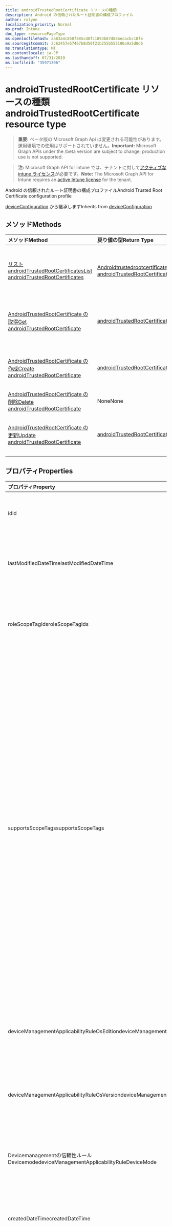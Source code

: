 ```yaml
---
title: androidTrustedRootCertificate リソースの種類
description: Android の信頼されたルート証明書の構成プロファイル
author: rolyon
localization_priority: Normal
ms.prod: Intune
doc_type: resourcePageType
ms.openlocfilehash: aa83a4c850f885cd0fc1893b87d88becacbc18fe
ms.sourcegitcommit: 2c62457e57467b8d50f21b255b553106a9a5d8d6
ms.translationtype: MT
ms.contentlocale: ja-JP
ms.lasthandoff: 07/31/2019
ms.locfileid: "35971306"
---
```

# <a name="androidtrustedrootcertificate-resource-type"></a><span data-ttu-id="476b4-103">androidTrustedRootCertificate リソースの種類</span><span class="sxs-lookup"><span data-stu-id="476b4-103">androidTrustedRootCertificate resource type</span></span>

> <span data-ttu-id="476b4-104">**重要:** ベータ版の Microsoft Graph Api は変更される可能性があります。運用環境での使用はサポートされていません。</span><span class="sxs-lookup"><span data-stu-id="476b4-104">**Important:** Microsoft Graph APIs under the /beta version are subject to change; production use is not supported.</span></span>

> <span data-ttu-id="476b4-105">**注:** Microsoft Graph API for Intune では、テナントに対して[アクティブな intune ライセンス](https://go.microsoft.com/fwlink/?linkid=839381)が必要です。</span><span class="sxs-lookup"><span data-stu-id="476b4-105">**Note:** The Microsoft Graph API for Intune requires an [active Intune license](https://go.microsoft.com/fwlink/?linkid=839381) for the tenant.</span></span>

<span data-ttu-id="476b4-106">Android の信頼されたルート証明書の構成プロファイル</span><span class="sxs-lookup"><span data-stu-id="476b4-106">Android Trusted Root Certificate configuration profile</span></span>


<span data-ttu-id="476b4-107">[deviceConfiguration](../resources/intune-deviceconfig-deviceconfiguration.md) から継承します</span><span class="sxs-lookup"><span data-stu-id="476b4-107">Inherits from [deviceConfiguration](../resources/intune-deviceconfig-deviceconfiguration.md)</span></span>

## <a name="methods"></a><span data-ttu-id="476b4-108">メソッド</span><span class="sxs-lookup"><span data-stu-id="476b4-108">Methods</span></span>
|<span data-ttu-id="476b4-109">メソッド</span><span class="sxs-lookup"><span data-stu-id="476b4-109">Method</span></span>|<span data-ttu-id="476b4-110">戻り値の型</span><span class="sxs-lookup"><span data-stu-id="476b4-110">Return Type</span></span>|<span data-ttu-id="476b4-111">説明</span><span class="sxs-lookup"><span data-stu-id="476b4-111">Description</span></span>|
|:---|:---|:---|
|[<span data-ttu-id="476b4-112">リスト androidTrustedRootCertificates</span><span class="sxs-lookup"><span data-stu-id="476b4-112">List androidTrustedRootCertificates</span></span>](../api/intune-deviceconfig-androidtrustedrootcertificate-list.md)|<span data-ttu-id="476b4-113">[Androidtrustedrootcertificate](../resources/intune-deviceconfig-androidtrustedrootcertificate.md)コレクション</span><span class="sxs-lookup"><span data-stu-id="476b4-113">[androidTrustedRootCertificate](../resources/intune-deviceconfig-androidtrustedrootcertificate.md) collection</span></span>|<span data-ttu-id="476b4-114">[Androidtrustedrootcertificate](../resources/intune-deviceconfig-androidtrustedrootcertificate.md)オブジェクトのプロパティとリレーションシップをリストします。</span><span class="sxs-lookup"><span data-stu-id="476b4-114">List properties and relationships of the [androidTrustedRootCertificate](../resources/intune-deviceconfig-androidtrustedrootcertificate.md) objects.</span></span>|
|[<span data-ttu-id="476b4-115">AndroidTrustedRootCertificate の取得</span><span class="sxs-lookup"><span data-stu-id="476b4-115">Get androidTrustedRootCertificate</span></span>](../api/intune-deviceconfig-androidtrustedrootcertificate-get.md)|[<span data-ttu-id="476b4-116">androidTrustedRootCertificate</span><span class="sxs-lookup"><span data-stu-id="476b4-116">androidTrustedRootCertificate</span></span>](../resources/intune-deviceconfig-androidtrustedrootcertificate.md)|<span data-ttu-id="476b4-117">[Androidtrustedrootcertificate](../resources/intune-deviceconfig-androidtrustedrootcertificate.md)オブジェクトのプロパティとリレーションシップを読み取ります。</span><span class="sxs-lookup"><span data-stu-id="476b4-117">Read properties and relationships of the [androidTrustedRootCertificate](../resources/intune-deviceconfig-androidtrustedrootcertificate.md) object.</span></span>|
|[<span data-ttu-id="476b4-118">AndroidTrustedRootCertificate の作成</span><span class="sxs-lookup"><span data-stu-id="476b4-118">Create androidTrustedRootCertificate</span></span>](../api/intune-deviceconfig-androidtrustedrootcertificate-create.md)|[<span data-ttu-id="476b4-119">androidTrustedRootCertificate</span><span class="sxs-lookup"><span data-stu-id="476b4-119">androidTrustedRootCertificate</span></span>](../resources/intune-deviceconfig-androidtrustedrootcertificate.md)|<span data-ttu-id="476b4-120">新しい[Androidtrustedrootcertificate](../resources/intune-deviceconfig-androidtrustedrootcertificate.md)オブジェクトを作成します。</span><span class="sxs-lookup"><span data-stu-id="476b4-120">Create a new [androidTrustedRootCertificate](../resources/intune-deviceconfig-androidtrustedrootcertificate.md) object.</span></span>|
|[<span data-ttu-id="476b4-121">AndroidTrustedRootCertificate の削除</span><span class="sxs-lookup"><span data-stu-id="476b4-121">Delete androidTrustedRootCertificate</span></span>](../api/intune-deviceconfig-androidtrustedrootcertificate-delete.md)|<span data-ttu-id="476b4-122">None</span><span class="sxs-lookup"><span data-stu-id="476b4-122">None</span></span>|<span data-ttu-id="476b4-123">[Androidtrustedrootcertificate](../resources/intune-deviceconfig-androidtrustedrootcertificate.md)を削除します。</span><span class="sxs-lookup"><span data-stu-id="476b4-123">Deletes a [androidTrustedRootCertificate](../resources/intune-deviceconfig-androidtrustedrootcertificate.md).</span></span>|
|[<span data-ttu-id="476b4-124">AndroidTrustedRootCertificate の更新</span><span class="sxs-lookup"><span data-stu-id="476b4-124">Update androidTrustedRootCertificate</span></span>](../api/intune-deviceconfig-androidtrustedrootcertificate-update.md)|[<span data-ttu-id="476b4-125">androidTrustedRootCertificate</span><span class="sxs-lookup"><span data-stu-id="476b4-125">androidTrustedRootCertificate</span></span>](../resources/intune-deviceconfig-androidtrustedrootcertificate.md)|<span data-ttu-id="476b4-126">[Androidtrustedrootcertificate](../resources/intune-deviceconfig-androidtrustedrootcertificate.md)オブジェクトのプロパティを更新します。</span><span class="sxs-lookup"><span data-stu-id="476b4-126">Update the properties of a [androidTrustedRootCertificate](../resources/intune-deviceconfig-androidtrustedrootcertificate.md) object.</span></span>|

## <a name="properties"></a><span data-ttu-id="476b4-127">プロパティ</span><span class="sxs-lookup"><span data-stu-id="476b4-127">Properties</span></span>
|<span data-ttu-id="476b4-128">プロパティ</span><span class="sxs-lookup"><span data-stu-id="476b4-128">Property</span></span>|<span data-ttu-id="476b4-129">型</span><span class="sxs-lookup"><span data-stu-id="476b4-129">Type</span></span>|<span data-ttu-id="476b4-130">説明</span><span class="sxs-lookup"><span data-stu-id="476b4-130">Description</span></span>|
|:---|:---|:---|
|<span data-ttu-id="476b4-131">id</span><span class="sxs-lookup"><span data-stu-id="476b4-131">id</span></span>|<span data-ttu-id="476b4-132">文字列</span><span class="sxs-lookup"><span data-stu-id="476b4-132">String</span></span>|<span data-ttu-id="476b4-133">エンティティのキー。</span><span class="sxs-lookup"><span data-stu-id="476b4-133">Key of the entity.</span></span> <span data-ttu-id="476b4-134">[deviceConfiguration](../resources/intune-deviceconfig-deviceconfiguration.md) から継承します</span><span class="sxs-lookup"><span data-stu-id="476b4-134">Inherited from [deviceConfiguration](../resources/intune-deviceconfig-deviceconfiguration.md)</span></span>|
|<span data-ttu-id="476b4-135">lastModifiedDateTime</span><span class="sxs-lookup"><span data-stu-id="476b4-135">lastModifiedDateTime</span></span>|<span data-ttu-id="476b4-136">DateTimeOffset</span><span class="sxs-lookup"><span data-stu-id="476b4-136">DateTimeOffset</span></span>|<span data-ttu-id="476b4-137">オブジェクトの最終更新の DateTime。</span><span class="sxs-lookup"><span data-stu-id="476b4-137">DateTime the object was last modified.</span></span> <span data-ttu-id="476b4-138">[deviceConfiguration](../resources/intune-deviceconfig-deviceconfiguration.md) から継承します</span><span class="sxs-lookup"><span data-stu-id="476b4-138">Inherited from [deviceConfiguration](../resources/intune-deviceconfig-deviceconfiguration.md)</span></span>|
|<span data-ttu-id="476b4-139">roleScopeTagIds</span><span class="sxs-lookup"><span data-stu-id="476b4-139">roleScopeTagIds</span></span>|<span data-ttu-id="476b4-140">文字列コレクション</span><span class="sxs-lookup"><span data-stu-id="476b4-140">String collection</span></span>|<span data-ttu-id="476b4-141">このエンティティインスタンスの範囲タグのリスト。</span><span class="sxs-lookup"><span data-stu-id="476b4-141">List of Scope Tags for this Entity instance.</span></span> <span data-ttu-id="476b4-142">[deviceConfiguration](../resources/intune-deviceconfig-deviceconfiguration.md) から継承します</span><span class="sxs-lookup"><span data-stu-id="476b4-142">Inherited from [deviceConfiguration](../resources/intune-deviceconfig-deviceconfiguration.md)</span></span>|
|<span data-ttu-id="476b4-143">supportsScopeTags</span><span class="sxs-lookup"><span data-stu-id="476b4-143">supportsScopeTags</span></span>|<span data-ttu-id="476b4-144">Boolean</span><span class="sxs-lookup"><span data-stu-id="476b4-144">Boolean</span></span>|<span data-ttu-id="476b4-145">基になるデバイス構成がスコープタグの割り当てをサポートしているかどうかを示します。</span><span class="sxs-lookup"><span data-stu-id="476b4-145">Indicates whether or not the underlying Device Configuration supports the assignment of scope tags.</span></span> <span data-ttu-id="476b4-146">この値が false である場合、ScopeTags プロパティへの割り当ては許可されません。エンティティは、スコープを持つユーザーには表示されません。</span><span class="sxs-lookup"><span data-stu-id="476b4-146">Assigning to the ScopeTags property is not allowed when this value is false and entities will not be visible to scoped users.</span></span> <span data-ttu-id="476b4-147">これは Silverlight で作成された従来のポリシーに対して実行され、Azure ポータルでポリシーを削除して再作成することによって解決できます。</span><span class="sxs-lookup"><span data-stu-id="476b4-147">This occurs for Legacy policies created in Silverlight and can be resolved by deleting and recreating the policy in the Azure Portal.</span></span> <span data-ttu-id="476b4-148">このプロパティに値を設定するには、 SetExtrusionDirection メソッドを適用します。</span><span class="sxs-lookup"><span data-stu-id="476b4-148">This property is read-only.</span></span> <span data-ttu-id="476b4-149">[deviceConfiguration](../resources/intune-deviceconfig-deviceconfiguration.md) から継承します</span><span class="sxs-lookup"><span data-stu-id="476b4-149">Inherited from [deviceConfiguration](../resources/intune-deviceconfig-deviceconfiguration.md)</span></span>|
|<span data-ttu-id="476b4-150">deviceManagementApplicabilityRuleOsEdition</span><span class="sxs-lookup"><span data-stu-id="476b4-150">deviceManagementApplicabilityRuleOsEdition</span></span>|[<span data-ttu-id="476b4-151">deviceManagementApplicabilityRuleOsEdition</span><span class="sxs-lookup"><span data-stu-id="476b4-151">deviceManagementApplicabilityRuleOsEdition</span></span>](../resources/intune-deviceconfig-devicemanagementapplicabilityruleosedition.md)|<span data-ttu-id="476b4-152">このポリシーの OS エディションの適用。</span><span class="sxs-lookup"><span data-stu-id="476b4-152">The OS edition applicability for this Policy.</span></span> <span data-ttu-id="476b4-153">[deviceConfiguration](../resources/intune-deviceconfig-deviceconfiguration.md) から継承します</span><span class="sxs-lookup"><span data-stu-id="476b4-153">Inherited from [deviceConfiguration](../resources/intune-deviceconfig-deviceconfiguration.md)</span></span>|
|<span data-ttu-id="476b4-154">deviceManagementApplicabilityRuleOsVersion</span><span class="sxs-lookup"><span data-stu-id="476b4-154">deviceManagementApplicabilityRuleOsVersion</span></span>|[<span data-ttu-id="476b4-155">deviceManagementApplicabilityRuleOsVersion</span><span class="sxs-lookup"><span data-stu-id="476b4-155">deviceManagementApplicabilityRuleOsVersion</span></span>](../resources/intune-deviceconfig-devicemanagementapplicabilityruleosversion.md)|<span data-ttu-id="476b4-156">このポリシーの OS バージョン適用ルール。</span><span class="sxs-lookup"><span data-stu-id="476b4-156">The OS version applicability rule for this Policy.</span></span> <span data-ttu-id="476b4-157">[deviceConfiguration](../resources/intune-deviceconfig-deviceconfiguration.md) から継承します</span><span class="sxs-lookup"><span data-stu-id="476b4-157">Inherited from [deviceConfiguration](../resources/intune-deviceconfig-deviceconfiguration.md)</span></span>|
|<span data-ttu-id="476b4-158">Devicemanagementの信頼性ルール Devicemode</span><span class="sxs-lookup"><span data-stu-id="476b4-158">deviceManagementApplicabilityRuleDeviceMode</span></span>|[<span data-ttu-id="476b4-159">Devicemanagementの信頼性ルール Devicemode</span><span class="sxs-lookup"><span data-stu-id="476b4-159">deviceManagementApplicabilityRuleDeviceMode</span></span>](../resources/intune-deviceconfig-devicemanagementapplicabilityruledevicemode.md)|<span data-ttu-id="476b4-160">このポリシーのデバイスモード適用ルール。</span><span class="sxs-lookup"><span data-stu-id="476b4-160">The device mode applicability rule for this Policy.</span></span> <span data-ttu-id="476b4-161">[deviceConfiguration](../resources/intune-deviceconfig-deviceconfiguration.md) から継承します</span><span class="sxs-lookup"><span data-stu-id="476b4-161">Inherited from [deviceConfiguration](../resources/intune-deviceconfig-deviceconfiguration.md)</span></span>|
|<span data-ttu-id="476b4-162">createdDateTime</span><span class="sxs-lookup"><span data-stu-id="476b4-162">createdDateTime</span></span>|<span data-ttu-id="476b4-163">DateTimeOffset</span><span class="sxs-lookup"><span data-stu-id="476b4-163">DateTimeOffset</span></span>|<span data-ttu-id="476b4-164">オブジェクトが作成された DateTime。</span><span class="sxs-lookup"><span data-stu-id="476b4-164">DateTime the object was created.</span></span> <span data-ttu-id="476b4-165">[deviceConfiguration](../resources/intune-deviceconfig-deviceconfiguration.md) から継承します</span><span class="sxs-lookup"><span data-stu-id="476b4-165">Inherited from [deviceConfiguration](../resources/intune-deviceconfig-deviceconfiguration.md)</span></span>|
|<span data-ttu-id="476b4-166">description</span><span class="sxs-lookup"><span data-stu-id="476b4-166">description</span></span>|<span data-ttu-id="476b4-167">String</span><span class="sxs-lookup"><span data-stu-id="476b4-167">String</span></span>|<span data-ttu-id="476b4-168">管理者が指定した、デバイス構成についての説明。</span><span class="sxs-lookup"><span data-stu-id="476b4-168">Admin provided description of the Device Configuration.</span></span> <span data-ttu-id="476b4-169">[deviceConfiguration](../resources/intune-deviceconfig-deviceconfiguration.md) から継承します</span><span class="sxs-lookup"><span data-stu-id="476b4-169">Inherited from [deviceConfiguration](../resources/intune-deviceconfig-deviceconfiguration.md)</span></span>|
|<span data-ttu-id="476b4-170">displayName</span><span class="sxs-lookup"><span data-stu-id="476b4-170">displayName</span></span>|<span data-ttu-id="476b4-171">String</span><span class="sxs-lookup"><span data-stu-id="476b4-171">String</span></span>|<span data-ttu-id="476b4-172">管理者が指定した、デバイス構成の名前。</span><span class="sxs-lookup"><span data-stu-id="476b4-172">Admin provided name of the device configuration.</span></span> <span data-ttu-id="476b4-173">[deviceConfiguration](../resources/intune-deviceconfig-deviceconfiguration.md) から継承します</span><span class="sxs-lookup"><span data-stu-id="476b4-173">Inherited from [deviceConfiguration](../resources/intune-deviceconfig-deviceconfiguration.md)</span></span>|
|<span data-ttu-id="476b4-174">version</span><span class="sxs-lookup"><span data-stu-id="476b4-174">version</span></span>|<span data-ttu-id="476b4-175">Int32</span><span class="sxs-lookup"><span data-stu-id="476b4-175">Int32</span></span>|<span data-ttu-id="476b4-176">デバイス構成のバージョン。</span><span class="sxs-lookup"><span data-stu-id="476b4-176">Version of the device configuration.</span></span> <span data-ttu-id="476b4-177">[deviceConfiguration](../resources/intune-deviceconfig-deviceconfiguration.md) から継承します</span><span class="sxs-lookup"><span data-stu-id="476b4-177">Inherited from [deviceConfiguration](../resources/intune-deviceconfig-deviceconfiguration.md)</span></span>|
|<span data-ttu-id="476b4-178">trustedRootCertificate</span><span class="sxs-lookup"><span data-stu-id="476b4-178">trustedRootCertificate</span></span>|<span data-ttu-id="476b4-179">Binary</span><span class="sxs-lookup"><span data-stu-id="476b4-179">Binary</span></span>|<span data-ttu-id="476b4-180">信頼できるルート証明書</span><span class="sxs-lookup"><span data-stu-id="476b4-180">Trusted Root Certificate</span></span>|
|<span data-ttu-id="476b4-181">certFileName</span><span class="sxs-lookup"><span data-stu-id="476b4-181">certFileName</span></span>|<span data-ttu-id="476b4-182">String</span><span class="sxs-lookup"><span data-stu-id="476b4-182">String</span></span>|<span data-ttu-id="476b4-183">UI に表示されるファイル名。</span><span class="sxs-lookup"><span data-stu-id="476b4-183">File name to display in UI.</span></span>|

## <a name="relationships"></a><span data-ttu-id="476b4-184">リレーションシップ</span><span class="sxs-lookup"><span data-stu-id="476b4-184">Relationships</span></span>
|<span data-ttu-id="476b4-185">リレーションシップ</span><span class="sxs-lookup"><span data-stu-id="476b4-185">Relationship</span></span>|<span data-ttu-id="476b4-186">型</span><span class="sxs-lookup"><span data-stu-id="476b4-186">Type</span></span>|<span data-ttu-id="476b4-187">説明</span><span class="sxs-lookup"><span data-stu-id="476b4-187">Description</span></span>|
|:---|:---|:---|
|<span data-ttu-id="476b4-188">groupAssignments</span><span class="sxs-lookup"><span data-stu-id="476b4-188">groupAssignments</span></span>|<span data-ttu-id="476b4-189">[deviceConfigurationGroupAssignment](../resources/intune-deviceconfig-deviceconfigurationgroupassignment.md)コレクション</span><span class="sxs-lookup"><span data-stu-id="476b4-189">[deviceConfigurationGroupAssignment](../resources/intune-deviceconfig-deviceconfigurationgroupassignment.md) collection</span></span>|<span data-ttu-id="476b4-190">デバイスの構成プロファイルのグループ割り当てのリストです。</span><span class="sxs-lookup"><span data-stu-id="476b4-190">The list of group assignments for the device configuration profile.</span></span> <span data-ttu-id="476b4-191">[deviceConfiguration](../resources/intune-deviceconfig-deviceconfiguration.md) から継承します</span><span class="sxs-lookup"><span data-stu-id="476b4-191">Inherited from [deviceConfiguration](../resources/intune-deviceconfig-deviceconfiguration.md)</span></span>|
|<span data-ttu-id="476b4-192">assignments</span><span class="sxs-lookup"><span data-stu-id="476b4-192">assignments</span></span>|<span data-ttu-id="476b4-193">[deviceConfigurationAssignment](../resources/intune-deviceconfig-deviceconfigurationassignment.md) コレクション</span><span class="sxs-lookup"><span data-stu-id="476b4-193">[deviceConfigurationAssignment](../resources/intune-deviceconfig-deviceconfigurationassignment.md) collection</span></span>|<span data-ttu-id="476b4-194">デバイスの構成プロファイルの割り当てのリスト。</span><span class="sxs-lookup"><span data-stu-id="476b4-194">The list of assignments for the device configuration profile.</span></span> <span data-ttu-id="476b4-195">[deviceConfiguration](../resources/intune-deviceconfig-deviceconfiguration.md) から継承します</span><span class="sxs-lookup"><span data-stu-id="476b4-195">Inherited from [deviceConfiguration](../resources/intune-deviceconfig-deviceconfiguration.md)</span></span>|
|<span data-ttu-id="476b4-196">deviceStatuses</span><span class="sxs-lookup"><span data-stu-id="476b4-196">deviceStatuses</span></span>|<span data-ttu-id="476b4-197">[deviceConfigurationDeviceStatus](../resources/intune-deviceconfig-deviceconfigurationdevicestatus.md) コレクション</span><span class="sxs-lookup"><span data-stu-id="476b4-197">[deviceConfigurationDeviceStatus](../resources/intune-deviceconfig-deviceconfigurationdevicestatus.md) collection</span></span>|<span data-ttu-id="476b4-198">デバイスごとのデバイス構成のインストール状況。</span><span class="sxs-lookup"><span data-stu-id="476b4-198">Device configuration installation status by device.</span></span> <span data-ttu-id="476b4-199">[deviceConfiguration](../resources/intune-deviceconfig-deviceconfiguration.md) から継承します</span><span class="sxs-lookup"><span data-stu-id="476b4-199">Inherited from [deviceConfiguration](../resources/intune-deviceconfig-deviceconfiguration.md)</span></span>|
|<span data-ttu-id="476b4-200">userStatuses</span><span class="sxs-lookup"><span data-stu-id="476b4-200">userStatuses</span></span>|<span data-ttu-id="476b4-201">[deviceConfigurationUserStatus](../resources/intune-deviceconfig-deviceconfigurationuserstatus.md) コレクション</span><span class="sxs-lookup"><span data-stu-id="476b4-201">[deviceConfigurationUserStatus](../resources/intune-deviceconfig-deviceconfigurationuserstatus.md) collection</span></span>|<span data-ttu-id="476b4-202">ユーザーごとのデバイス構成のインストール状態。</span><span class="sxs-lookup"><span data-stu-id="476b4-202">Device configuration installation status by user.</span></span> <span data-ttu-id="476b4-203">[deviceConfiguration](../resources/intune-deviceconfig-deviceconfiguration.md) から継承します</span><span class="sxs-lookup"><span data-stu-id="476b4-203">Inherited from [deviceConfiguration](../resources/intune-deviceconfig-deviceconfiguration.md)</span></span>|
|<span data-ttu-id="476b4-204">deviceStatusOverview</span><span class="sxs-lookup"><span data-stu-id="476b4-204">deviceStatusOverview</span></span>|[<span data-ttu-id="476b4-205">deviceConfigurationDeviceOverview</span><span class="sxs-lookup"><span data-stu-id="476b4-205">deviceConfigurationDeviceOverview</span></span>](../resources/intune-deviceconfig-deviceconfigurationdeviceoverview.md)|<span data-ttu-id="476b4-206">デバイス構成のデバイス状態の概要 ([deviceConfiguration](../resources/intune-deviceconfig-deviceconfiguration.md) から継承)</span><span class="sxs-lookup"><span data-stu-id="476b4-206">Device Configuration devices status overview Inherited from [deviceConfiguration](../resources/intune-deviceconfig-deviceconfiguration.md)</span></span>|
|<span data-ttu-id="476b4-207">userStatusOverview</span><span class="sxs-lookup"><span data-stu-id="476b4-207">userStatusOverview</span></span>|[<span data-ttu-id="476b4-208">deviceConfigurationUserOverview</span><span class="sxs-lookup"><span data-stu-id="476b4-208">deviceConfigurationUserOverview</span></span>](../resources/intune-deviceconfig-deviceconfigurationuseroverview.md)|<span data-ttu-id="476b4-209">デバイス構成のユーザー状態の概要 ([deviceConfiguration](../resources/intune-deviceconfig-deviceconfiguration.md) から継承)</span><span class="sxs-lookup"><span data-stu-id="476b4-209">Device Configuration users status overview Inherited from [deviceConfiguration](../resources/intune-deviceconfig-deviceconfiguration.md)</span></span>|
|<span data-ttu-id="476b4-210">deviceSettingStateSummaries</span><span class="sxs-lookup"><span data-stu-id="476b4-210">deviceSettingStateSummaries</span></span>|<span data-ttu-id="476b4-211">[settingStateDeviceSummary](../resources/intune-deviceconfig-settingstatedevicesummary.md) コレクション</span><span class="sxs-lookup"><span data-stu-id="476b4-211">[settingStateDeviceSummary](../resources/intune-deviceconfig-settingstatedevicesummary.md) collection</span></span>|<span data-ttu-id="476b4-212">デバイス構成設定状態のデバイスの要約 ([deviceConfiguration](../resources/intune-deviceconfig-deviceconfiguration.md) から継承)</span><span class="sxs-lookup"><span data-stu-id="476b4-212">Device Configuration Setting State Device Summary Inherited from [deviceConfiguration](../resources/intune-deviceconfig-deviceconfiguration.md)</span></span>|

## <a name="json-representation"></a><span data-ttu-id="476b4-213">JSON 表記</span><span class="sxs-lookup"><span data-stu-id="476b4-213">JSON Representation</span></span>
<span data-ttu-id="476b4-214">以下は、リソースの JSON 表記です。</span><span class="sxs-lookup"><span data-stu-id="476b4-214">Here is a JSON representation of the resource.</span></span>
<!-- {
  "blockType": "resource",
  "keyProperty": "id",
  "@odata.type": "microsoft.graph.androidTrustedRootCertificate"
}
-->
``` json
{
  "@odata.type": "#microsoft.graph.androidTrustedRootCertificate",
  "id": "String (identifier)",
  "lastModifiedDateTime": "String (timestamp)",
  "roleScopeTagIds": [
    "String"
  ],
  "supportsScopeTags": true,
  "deviceManagementApplicabilityRuleOsEdition": {
    "@odata.type": "microsoft.graph.deviceManagementApplicabilityRuleOsEdition",
    "osEditionTypes": [
      "String"
    ],
    "name": "String",
    "ruleType": "String"
  },
  "deviceManagementApplicabilityRuleOsVersion": {
    "@odata.type": "microsoft.graph.deviceManagementApplicabilityRuleOsVersion",
    "minOSVersion": "String",
    "maxOSVersion": "String",
    "name": "String",
    "ruleType": "String"
  },
  "deviceManagementApplicabilityRuleDeviceMode": {
    "@odata.type": "microsoft.graph.deviceManagementApplicabilityRuleDeviceMode",
    "deviceMode": "String",
    "name": "String",
    "ruleType": "String"
  },
  "createdDateTime": "String (timestamp)",
  "description": "String",
  "displayName": "String",
  "version": 1024,
  "trustedRootCertificate": "binary",
  "certFileName": "String"
}
```





